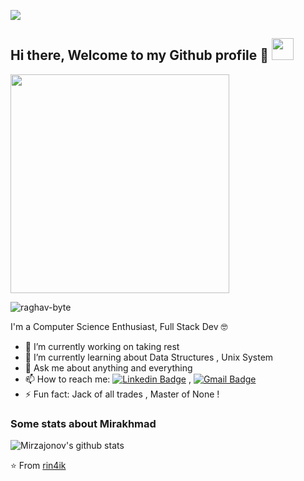 ![](https://komarev.com/ghpvc/?username=rin4ik)
## Hi there, Welcome to my Github profile 👋 <img src="https://media.giphy.com/media/WUlplcMpOCEmTGBtBW/giphy.gif" width="35">
<img src="https://camo.githubusercontent.com/3b7c592ede97b6138ffd4b1cc1541c2f3b11fd39/687474703a2f2f33312e6d656469612e74756d626c722e636f6d2f31376665613932306666333665663466356238373764353231366137616164392f74756d626c725f6d6f39786a65387a5a34317163626975666f315f313238302e676966" height="350px" width ="350px">

<p align="left"> <img src="https://komarev.com/ghpvc/?username=raghav-byte" alt="raghav-byte" /> </p> 

I'm a Computer Science Enthusiast, Full Stack Dev 🤓

- 🔭 I’m currently working on taking rest 
- 🌱 I’m currently learning about Data Structures , Unix System  
- 💬 Ask me about anything and everything 
- 📫 How to reach me:
[![Linkedin Badge](https://img.shields.io/badge/-LinkedIn-blue?style=flat-square&logo=Linkedin&logoColor=white&link=https://www.linkedin.com/in/mirakhmad-mirzajanov/)](https://www.linkedin.com/in/mirakhmad-mirzajanov/) 
, [![Gmail Badge](https://img.shields.io/badge/-Gmail-c14438?style=flat-square&logo=Gmail&logoColor=white&link=mailto:m.mirakhmad.com)](mailto:m.mirakhmad@gmail.com) 
- ⚡ Fun fact: Jack of all trades , Master of None ! 

### Some stats about Mirakhmad
<img alt="Mirzajonov's github stats" src="https://github-readme-stats.vercel.app/api?username=rin4ik&&show_icons=true&title_color=ffffff&icon_color=bb2acf&text_color=daf7dc&bg_color=151515" >

⭐️ From [rin4ik](https://github.com/rin4ik)
